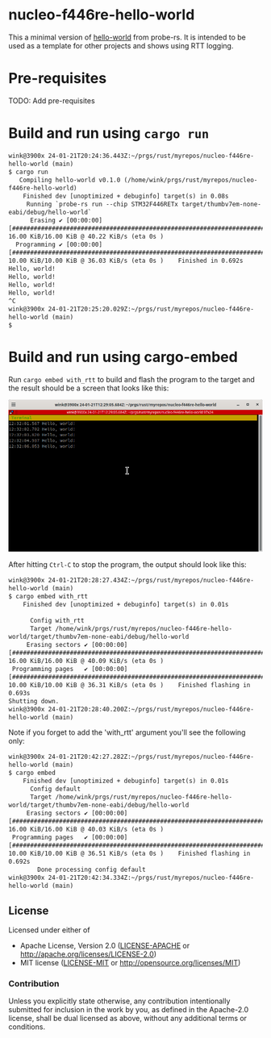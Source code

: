 # nucleo-f446re-hello-world

This a minimal version of [hello-world](https://probe.rs/docs/tools/cargo-embed/#target)
from probe-rs. It is intended to be used as a template for other projects and
shows using RTT logging.

# Pre-requisites

TODO: Add pre-requisites

# Build and run using `cargo run`

```
wink@3900x 24-01-21T20:24:36.443Z:~/prgs/rust/myrepos/nucleo-f446re-hello-world (main)
$ cargo run 
   Compiling hello-world v0.1.0 (/home/wink/prgs/rust/myrepos/nucleo-f446re-hello-world)
    Finished dev [unoptimized + debuginfo] target(s) in 0.08s
     Running `probe-rs run --chip STM32F446RETx target/thumbv7em-none-eabi/debug/hello-world`
      Erasing ✔ [00:00:00] [###############################################################################################################] 16.00 KiB/16.00 KiB @ 40.22 KiB/s (eta 0s )
  Programming ✔ [00:00:00] [###############################################################################################################] 10.00 KiB/10.00 KiB @ 36.03 KiB/s (eta 0s )    Finished in 0.692s
Hello, world!
Hello, world!
Hello, world!
Hello, world!
^C
wink@3900x 24-01-21T20:25:20.029Z:~/prgs/rust/myrepos/nucleo-f446re-hello-world (main)
$ 
```

# Build and run using cargo-embed

Run `cargo embed with_rtt` to build and flash the program to the target
and the result should be a screen that looks like this:

![cargo-embed with_rtt](embed-with_rtt-hello-world.png)

After hitting `Ctrl-C` to stop the program, the output should look like this:
```
wink@3900x 24-01-21T20:28:27.434Z:~/prgs/rust/myrepos/nucleo-f446re-hello-world (main)
$ cargo embed with_rtt
    Finished dev [unoptimized + debuginfo] target(s) in 0.01s

      Config with_rtt
      Target /home/wink/prgs/rust/myrepos/nucleo-f446re-hello-world/target/thumbv7em-none-eabi/debug/hello-world
     Erasing sectors ✔ [00:00:00] [########################################################################################################] 16.00 KiB/16.00 KiB @ 40.09 KiB/s (eta 0s )
 Programming pages   ✔ [00:00:00] [########################################################################################################] 10.00 KiB/10.00 KiB @ 36.31 KiB/s (eta 0s )    Finished flashing in 0.693s
Shutting down.
wink@3900x 24-01-21T20:28:40.200Z:~/prgs/rust/myrepos/nucleo-f446re-hello-world (main)
```

Note if you forget to add the 'with_rtt' argument you'll see the following only:
```
wink@3900x 24-01-21T20:42:27.282Z:~/prgs/rust/myrepos/nucleo-f446re-hello-world (main)
$ cargo embed
    Finished dev [unoptimized + debuginfo] target(s) in 0.01s
      Config default
      Target /home/wink/prgs/rust/myrepos/nucleo-f446re-hello-world/target/thumbv7em-none-eabi/debug/hello-world
     Erasing sectors ✔ [00:00:00] [########################################################################################################] 16.00 KiB/16.00 KiB @ 40.03 KiB/s (eta 0s )
 Programming pages   ✔ [00:00:00] [########################################################################################################] 10.00 KiB/10.00 KiB @ 36.51 KiB/s (eta 0s )    Finished flashing in 0.692s
        Done processing config default
wink@3900x 24-01-21T20:42:34.334Z:~/prgs/rust/myrepos/nucleo-f446re-hello-world (main)
```

## License

Licensed under either of

- Apache License, Version 2.0 ([LICENSE-APACHE](LICENSE-APACHE) or http://apache.org/licenses/LICENSE-2.0)
- MIT license ([LICENSE-MIT](LICENSE-MIT) or http://opensource.org/licenses/MIT)

### Contribution

Unless you explicitly state otherwise, any contribution intentionally submitted
for inclusion in the work by you, as defined in the Apache-2.0 license, shall
be dual licensed as above, without any additional terms or conditions.
